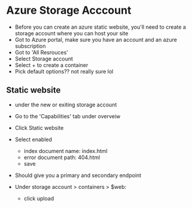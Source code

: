 # Azure Storage Acccount

- Before you can create an azure static website, you'll need to create a storage account where you can host your site
- Got to Azure portal, make sure you have an account and an azure subscription
- Got to 'All Resrouces'
- Select Storage account
- Select + to create a container
- Pick default options?? not really sure lol


## Static website

- under the new or exiting storage account
- Go to the 'Capabilities' tab under overveiw
- Click Static website
- Select enabled
    - index document name: index.html
    - error document path: 404.html
    - save
- Should give you a primary and secondary endpoint

- Under storage account > containers > $web:
    - click upload